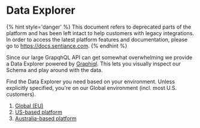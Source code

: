 # Data Explorer

{% hint style='danger' %} This document refers to deprecated parts of the platform and has been left intact to help customers with legacy integrations. In order to access the latest platform features and documentation, please go to https://docs.sentiance.com. {% endhint %}

Since our large GrapqhQL API can get somewhat overwhelming we provide a Data Explorer powered by [Graphiql](https://github.com/graphql/graphiql). This lets you visually inspect our Schema and play around with the data.

Find the Data Explorer you need based on your environment. Unless explicitly specified, you're on our Global environment \(incl. most U.S. customers\).

1. [Global \(EU\)](https://insights.sentiance.com/graphql)
2. [US-based platform](https://insights.d4.sentiance.com/graphql)
3. [Australia-based platform](https://insights.e6.sentiance.com/graphql)

